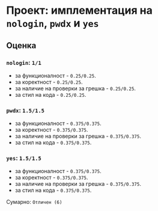 # Проект: имплементация на `nologin`, `pwdx` и `yes`

## Оценка

### `nologin`: `1/1`

* за функционалност - `0.25/0.25`.
* за коректност - `0.25/0.25`.
* за наличие на проверки за грешка - `0.25/0.25`.
* за стил на кода - `0.25/0.25`.

### `pwdx`: `1.5/1.5`

* за функционалност - `0.375/0.375`.
* за коректност - `0.375/0.375`.
* за наличие на проверки за грешка - `0.375/0.375`.
* за стил на кода - `0.375/0.375`.

### `yes`: `1.5/1.5`

* за функционалност - `0.375/0.375`.
* за коректност - `0.375/0.375`.
* за наличие на проверки за грешка - `0.375/0.375`.
* за стил на кода - `0.375/0.375`.

Сумарно: `Отличен (6)`